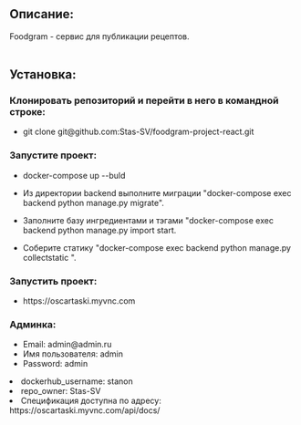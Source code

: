 # <h2>Описание:</h2>
Foodgram - сервис для публикации рецептов.
<br>
<br>
<h2>Установка:</h2>
<h3>Клонировать репозиторий и перейти в него в командной строке:</h3>
<ul>
<li>git clone git@github.com:Stas-SV/foodgram-project-react.git

</ul>

<h3>Запустите проект:</h3>
<ul>
<li>docker-compose up --buld</li>
</ul>
<ul>
<li>Из директории backend выполните миграции "docker-compose exec backend python manage.py migrate".</li>
</ul>
<ul>
<li>Заполните базу ингредиентами и тэгами "docker-compose exec backend python manage.py import start.</li>    
</ul>
<ul>
<li>Соберите статику "docker-compose exec backend python manage.py collectstatic ".</li>    
</ul>

<h3>Запустить проект:</h3>
<ul>
<li>https://oscartaski.myvnc.com</li>
</ul>
<h3>Админка:</h3>
<ul>
<li>Email: admin@admin.ru</li>
<li>Имя пользователя: admin</li>
<li>Password: admin</li>
</ul>
<li>dockerhub_username: stanon</li>
<li>repo_owner: Stas-SV</li>
<li>Спецификация доступна по адресу: https://oscartaski.myvnc.com/api/docs/</li>